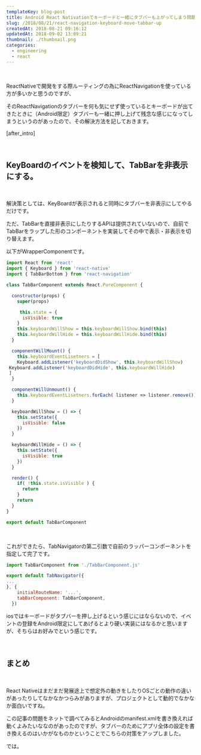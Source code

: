 ```yaml
---
templateKey: blog-post
title: Android React Nativationでキーボードと一緒にタブバーも上がってしまう問題の対策
slug: /2018/08/21/react-navigation-keyboard-move-tabbar-up
createdAt: 2018-08-21 09:16:12
updatedAt: 2018-09-02 13:09:21
thumbnail: ./thumbnail.png
categories:
  - engineering
  - react
---
```


&nbsp;

ReactNativeで開発をする際ルーティングの為にReactNavigationを使っている方が多いかと思うのですが、

そのReactNavigationのタブバーを何も気にせず使っているとキーボードが出てきたときに（Android限定）タブバーも一緒に押し上げて残念な感じになってしまうというのがあったので、その解決方法を記しておきます。

[after_intro]

&nbsp;
<h2>KeyBoardのイベントを検知して、TabBarを非表示にする。</h2>
&nbsp;

解決策としては、KeyBoardが表示されると同時にタブバーを非表示にしてやるだけです。

ただ、TabBarを直接非表示にしたりするAPIは提供されていないので、自前でTabBarをラップした形のコンポーネントを実装してその中で表示・非表示を切り替えます。

以下がWrapperComponentです。
```jsx
import React from 'react'
import { Keyboard } from 'react-native'
import { TabBarBottom } from 'react-navigation'

class TabBarComponent extends React.PureComponent {

  constructor(props) {
    super(props)

     this.state = {
      isVisible: true
    }
    this.keyboardWillShow = this.keyboardWillShow.bind(this)
    this.keyboardWillHide = this.keyboardWillHide.bind(this)
  }

  componentWillMount() {
    this.keyboardEventLisetners = [
    Keyboard.addListener('keyboardDidShow', this.keyboardWillShow)
 Keyboard.addListener('keyboardDidHide', this.keyboardWillHide)
 ]
  }

  componentWillUnmount() {
    this.keyboardEventLisetners.forEach( listener => listener.remove())
  }

  keyboardWillShow = () => {
    this.setState({
      isVisible: false
    })
  }

  keyboardWillHide = () => {
    this.setState({
      isVisible: true
    })
  }

  render() {
    if( !this.state.isVisible ) {
      return
    }
    return
  }
}

export default TabBarComponent

```
&nbsp;

これができたら、TabNavigatorの第二引数で自前のラッパーコンポーネントを指定して完了です。
```jsx
import TabBarComponent from './TabBarComponent.js'

export default TabNavigator({
...
}, {
    initialRouteName: '...',
    tabBarComponent: TabBarComponent,
  })

```
iosではキーボードがタブバーを押し上げるという感じにはならないので、イベントの登録をAndroid限定にしてあげるとより硬い実装にはなるかと思いますが、そちらはお好みでという感じです。

&nbsp;
<h2>まとめ</h2>
&nbsp;

React Nativeはまだまだ発展途上で想定外の動きをしたりOSごとの動作の違いがあったりしてなかなかつらみがありますが、プロジェクトとして動的でなかなか面白いですね。

この記事の問題をネットで調べてみるとAndroidのmanifest.xmlを書き換えれば動くよみたいななのがあったのですが、タブバーのためにアプリ全体の設定を書き換えるのはいかがなものかということでこちらの対策をアップしました。

では。
